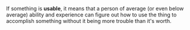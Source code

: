 If something is **usable**, it means that a person of average (or even below average) ability and experience can figure out how to use the thing to accomplish something without it being more trouble than it's worth. 

 